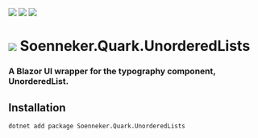 ﻿[![](https://img.shields.io/nuget/v/soenneker.quark.unorderedlists.svg?style=for-the-badge)](https://www.nuget.org/packages/soenneker.quark.unorderedlists/)
[![](https://img.shields.io/github/actions/workflow/status/soenneker/soenneker.quark.unorderedlists/publish-package.yml?style=for-the-badge)](https://github.com/soenneker/soenneker.quark.unorderedlists/actions/workflows/publish-package.yml)
[![](https://img.shields.io/nuget/dt/soenneker.quark.unorderedlists.svg?style=for-the-badge)](https://www.nuget.org/packages/soenneker.quark.unorderedlists/)

# ![](https://user-images.githubusercontent.com/4441470/224455560-91ed3ee7-f510-4041-a8d2-3fc093025112.png) Soenneker.Quark.UnorderedLists
### A Blazor UI wrapper for the typography component, UnorderedList.

## Installation

```
dotnet add package Soenneker.Quark.UnorderedLists
```
